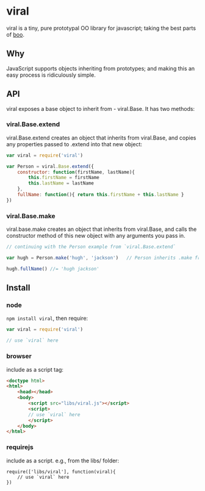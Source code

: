 # viral

viral is a tiny, pure prototypal OO library for javascript; taking the best parts of [boo](https://github.com/killdream/boo).

## Why

JavaScript supports objects inheriting from prototypes; and making this an easy process is ridiculously simple.

## API

viral exposes a base object to inherit from - viral.Base.  It has two methods:

### viral.Base.extend

viral.Base.extend creates an object that inherits from viral.Base, and copies any
properties passed to .extend into that new object:

```javascript
var viral = require('viral')

var Person = viral.Base.extend({
	constructor: function(firstName, lastName){
		this.firstName = firstName
		this.lastName = lastName
	},
	fullName: function(){ return this.firstName + this.lastName }
})
```

### viral.Base.make

viral.base.make creates an object that inherits from viral.Base, and calls the constructor method
of this new object with any arguments you pass in.


```javascript
// continuing with the Person example from `viral.Base.extend`

var hugh = Person.make('hugh', 'jackson')   // Person inherits .make from viral.Base

hugh.fullName() //= 'hugh jackson'
```

## Install

### node

`npm install viral`, then require:

```javascript
var viral = require('viral')

// use `viral` here
```

### browser

include as a script tag:

```html
<doctype html>
<html>
	<head></head>
	<body>
		<script src="libs/viral.js"></script>
		<script>
		// use `viral` here
		</script>
	</body>
</html>
```

### requirejs

include as a script.  e.g., from the libs/ folder:

```javscript
require(['libs/viral'], function(viral){
	// use `viral` here
})
```

